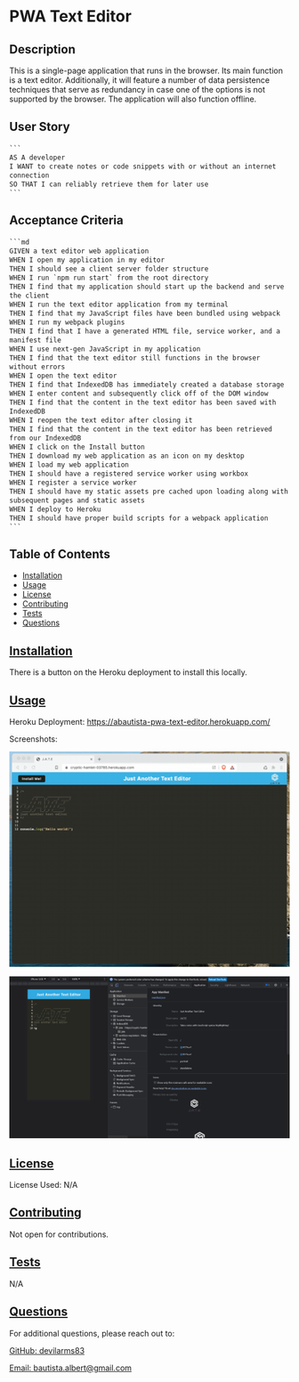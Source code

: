 # PWA Text Editor

  ## Description
  
  This is a single-page application that runs in the browser. Its main function is a text editor. Additionally, it will feature a number of data persistence techniques that serve as redundancy in case one of the options is not supported by the browser. The application will also function offline. 

  ## User Story

    ```
    AS A developer
    I WANT to create notes or code snippets with or without an internet connection
    SO THAT I can reliably retrieve them for later use
    ```


  ## Acceptance Criteria

    ```md
    GIVEN a text editor web application
    WHEN I open my application in my editor
    THEN I should see a client server folder structure
    WHEN I run `npm run start` from the root directory
    THEN I find that my application should start up the backend and serve the client
    WHEN I run the text editor application from my terminal
    THEN I find that my JavaScript files have been bundled using webpack
    WHEN I run my webpack plugins
    THEN I find that I have a generated HTML file, service worker, and a manifest file
    WHEN I use next-gen JavaScript in my application
    THEN I find that the text editor still functions in the browser without errors
    WHEN I open the text editor
    THEN I find that IndexedDB has immediately created a database storage
    WHEN I enter content and subsequently click off of the DOM window
    THEN I find that the content in the text editor has been saved with IndexedDB
    WHEN I reopen the text editor after closing it
    THEN I find that the content in the text editor has been retrieved from our IndexedDB
    WHEN I click on the Install button
    THEN I download my web application as an icon on my desktop
    WHEN I load my web application
    THEN I should have a registered service worker using workbox
    WHEN I register a service worker
    THEN I should have my static assets pre cached upon loading along with subsequent pages and static assets
    WHEN I deploy to Heroku
    THEN I should have proper build scripts for a webpack application
    ```
  
  ## Table of Contents 
  
  - [Installation](#installation)
  - [Usage](#usage)
  - [License](#license)
  - [Contributing](#contributing)
  - [Tests](#tests)
  - [Questions](#questions)
  
  ## [Installation](#table-of-contents)
  
  There is a button on the Heroku deployment to install this locally.
  
  ## [Usage](#table-of-contents)

  Heroku Deployment: https://abautista-pwa-text-editor.herokuapp.com/
  
  Screenshots:

  ![Home Page](./Assets/00-demo.gif)

  ![Manifest Page](./Assets/01-manifest.png)

  ## [License](#table-of-contents)

  License Used: N/A
 
  ## [Contributing](#table-of-contents)
  
  Not open for contributions.

  ## [Tests](#table-of-contents)
  
  N/A
  
  ## [Questions](#table-of-contents)
  
  For additional questions, please reach out to:

  [GitHub: devilarms83](https://github.com/devilarms83)

  [Email: bautista.albert@gmail.com](mailto:bautista.albert@gmail.com)

